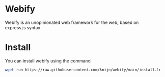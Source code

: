 # Webify

Webify is an unopinionated web framework for the web, based on express.js syntax

# Install

You can install webify using the command

```sh
wget run https://raw.githubusercontent.com/knijn/webify/main/install.lua
``` 